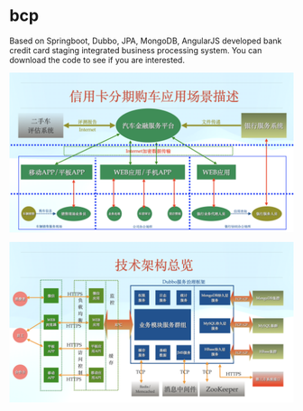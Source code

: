 # bcp
Based on Springboot, Dubbo, JPA, MongoDB, AngularJS developed bank credit card staging integrated business processing system. You can download the code to see if you are interested.

![Business Design](https://github.com/crazylionwsw/bcp/blob/main/docs/business_scenario_diagram.png)


![System Design](https://github.com/crazylionwsw/bcp/blob/main/docs/system_architecture_diagram.png)
